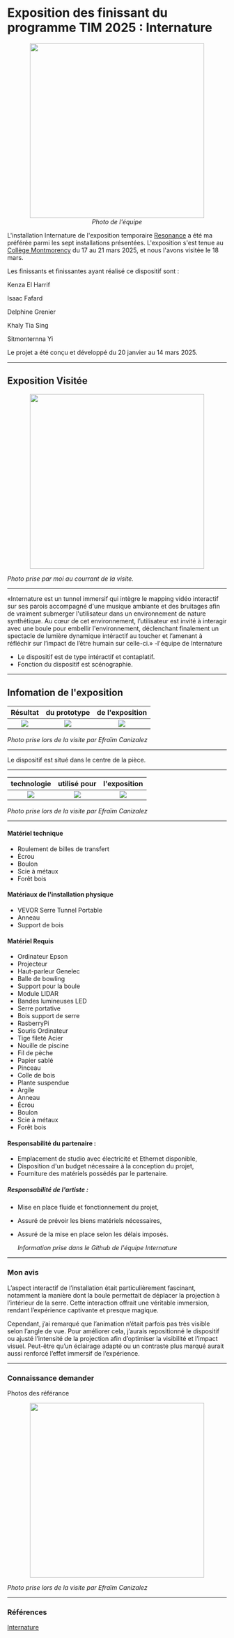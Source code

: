 #  Exposition des finissant du programme TIM 2025 : Internature 

<p align="center">
  <img src="/tp2/photos/internature/internature_equipe.jpg" height= 400px> <br>
  <i>Photo de l'équipe</i>
</p>

L'installation Internature de l'exposition temporaire [Resonance](https://tim-montmorency.com/2025/#/) a été ma préférée parmi les sept installations présentées.
L'exposition s'est tenue au [Collège Montmorency](https://www.cmontmorency.qc.ca) du 17 au 21 mars 2025, et nous l'avons visitée le 18 mars.

Les finissants et finissantes ayant réalisé ce dispositif sont :

Kenza El Harrif

Isaac Fafard

Delphine Grenier

Khaly Tia Sing

Sitmonternna Yi

Le projet a été conçu et développé du 20 janvier au 14 mars 2025.

---

## Exposition Visitée 

<p align="center">
  <img src="/tp2/photos/internature/fiche_internatuel.JPG" height= 400px>
</p>

*Photo prise par moi au courrant de la visite.*

---

«Internature est un tunnel immersif qui intègre le mapping vidéo interactif sur ses parois accompagné d'une musique ambiante et des bruitages afin de vraiment submerger l'utilisateur dans un environnement de nature synthétique. Au cœur de cet environnement, l’utilisateur est invité à interagir avec une boule pour embellir l'environnement, déclenchant finalement un spectacle de lumière dynamique intéractif au toucher et l’amenant à réfléchir sur l’impact de l’être humain sur celle-ci.» -l'équipe de Internature

- Le dispositif est de type intéractif et contaplatif.
- Fonction du dispositif est scénographie.

---

## Infomation de l'exposition

 Résultat  | du prototype |  de l'exposition
:-------------------------:|:-------------------------:|:-------------------------:
![](/tp2/photos/internature/internature_projection_dans_tunnel.jpg)|![](/tp2/photos/internature/internature_vu_dans_tunnel.jpg)|![](/tp2/photos/internature/internature_projection_dans_tunnel_droite.jpg)

*Photo prise lors de la visite par Efraïm Canizalez*

---

Le dispositif est situé dans le centre de la pièce. 

---

 technologie  | utilisé pour | l'exposition
:-------------------------:|:-------------------------:|:-------------------------:
![](/tp2/photos/internature/internature_capteur.jpg)|![](/tp2/photos/internature/internature_projection.jpg)|![](/tp2/photos/internature/internature_prototype.jpg)

*Photo prise lors de la visite par Efraïm Canizalez*

---

#### Matériel technique

- Roulement de billes de transfert	
- Écrou	
- Boulon	
- Scie à métaux
- Forêt bois

#### Matériaux de l'installation physique

- VEVOR Serre Tunnel Portable
- Anneau	
- Support de bois

#### Matériel Requis
- Ordinateur Epson	
- Projecteur
- Haut-parleur Genelec
- Balle de bowling
- Support pour la boule	
- Module LIDAR
- Bandes lumineuses LED
- Serre portative
- Bois support de serre
- RasberryPi
- Souris Ordinateur
- Tige fileté Acier
- Nouille de piscine
- Fil de pèche
- Papier sablé
- Pinceau
- Colle de bois
- Plante suspendue
- Argile
- Anneau
- Écrou
- Boulon
- Scie à métaux
- Forêt bois



#### Responsabilité du partenaire :



- Emplacement de studio avec électricité et Ethernet disponible,	
- Disposition d'un budget nécessaire à la conception du projet,
- Fourniture des matériels possédés par le partenaire.

 
  
##### Responsabilité de l'artiste :


- Mise en place fluide et fonctionnement du projet,
- Assuré de prévoir les biens matériels nécessaires,
- Assuré de la mise en place selon les délais imposés.

  *Information prise dans le Github de l'équipe Internature*

---

### Mon avis 

L’aspect interactif de l’installation était particulièrement fascinant, notamment la manière dont la boule permettait de déplacer la projection à l’intérieur de la serre. Cette interaction offrait une véritable immersion, rendant l’expérience captivante et presque magique.  

Cependant, j’ai remarqué que l’animation n’était parfois pas très visible selon l’angle de vue. Pour améliorer cela, j’aurais repositionné le dispositif ou ajusté l’intensité de la projection afin d’optimiser la visibilité et l’impact visuel. Peut-être qu’un éclairage adapté ou un contraste plus marqué aurait aussi renforcé l’effet immersif de l’expérience.



---

### Connaissance demander

 Photos des référance

<p align="center">
  <img src="/tp2/photos/internature/internature_ordi.jpg" height= 400px>
</p>

*Photo prise lors de la visite par Efraïm Canizalez*

---

### Références

[Internature](https://tprangers.github.io/internature/#/)


